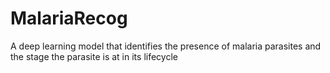 # MalariaRecog
A deep learning model that identifies the presence of malaria parasites and the stage the parasite is at in its lifecycle

